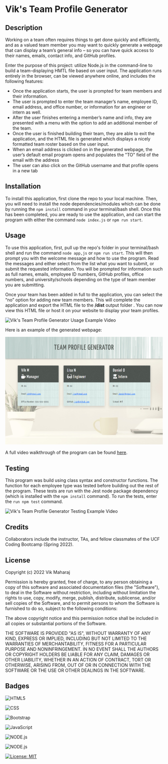 # Vik's Team Profile Generator

## Description

Working on a team often requires things to get done quickly and efficiently, and as a valued team member you may want to quickly generate a webpage that can display a team’s general info – so you can have quick access to their names, emails, contact info, and GitHub profiles.

Enter the purpose of this project: utilize Node.js in the command-line to build a team-displaying HMTL file based on user input. The application runs entirely in the browser, can be viewed anywhere online, and includes the following features:

- Once the application starts, the user is prompted for team members and their information.
- The user is prompted to enter the team manager’s name, employee ID, email address, and office number, or information for an engineer or intern as well.
- After the user finishes entering a member’s name and info, they are presented with a menu with the option to add an additional member of the team.
- Once the user is finished building their team, they are able to exit the application, and the HTML file is generated which displays a nicely formatted team roster based on the user input.
- When an email address is clicked on in the generated webpage, the user’s default email program opens and populates the "TO" field of the email with the address
- The user can also click on the GitHub username and that profile opens in a new tab


## Installation

To install this application, first clone the repo to your local machine. Then, you will need to install the node dependencies/modules which can be done by running the ```npm install``` command in your terminal/bash shell. Once this has been completed, you are ready to use the application, and can start the program with either the command ```node index.js``` or ```npm run start```.


## Usage

To use this application, first, pull up the repo's folder in your terminal/bash shell and run the command ```node app,js``` or ```npm run start```. This will then prompt you with the welcome message and how to use the program. Read the messages and either select from the list what you want to submit, or submit the requested information. You will be prompted for information such as full names, emails, employee ID numbers, GitHub profiles, office numbers, and university/schools depending on the type of team member you are submitting. 

Once your team has been added in full to the application, you can select the “no” option for adding new team members. This will complete the application and export the HTML file to the **/dist** output folder . You can now view this HTML file or host it on your website to display your team profiles.

![Vik's Team Profile Generator Usage Example Video](src/team-profile-generator-usage-example.gif)

Here is an example of the generated webpage:


![Vik's Team Profile Generator](src/screenshot.png)

A full video walkthrough of the program can be found [here](https://drive.google.com/drive/folders/1wHIMCnUtTyJAyb9Omcfo1nvj9EZcNyx2?usp=sharing).


## Testing

This program was build using class syntax and constructor functions. The function for each employee type was tested before building out the rest of the program. These tests are run with the Jest node package dependency (which is installed with the ```npm install``` command).
 To run the tests, enter the ```run npm test``` command. 

 ![Vik's Team Profile Generator Testing Example Video](src/team-profile-generator-testing-example.gif)


## Credits

Collaborators include the instructor, TAs, and fellow classmates of the UCF Coding Bootcamp (Spring 2022).


## License

Copyright (c) 2022 Vik Maharaj

Permission is hereby granted, free of charge, to any person obtaining a copy of this software and associated documentation files (the "Software"), to deal
in the Software without restriction, including without limitation the rights to use, copy, modify, merge, publish, distribute, sublicense, and/or sell copies of the Software, and to permit persons to whom the Software is furnished to do so, subject to the following conditions:

The above copyright notice and this permission notice shall be included in all copies or substantial portions of the Software.

THE SOFTWARE IS PROVIDED "AS IS", WITHOUT WARRANTY OF ANY KIND, EXPRESS OR IMPLIED, INCLUDING BUT NOT LIMITED TO THE WARRANTIES OF MERCHANTABILITY,
FITNESS FOR A PARTICULAR PURPOSE AND NONINFRINGEMENT. IN NO EVENT SHALL THE AUTHORS OR COPYRIGHT HOLDERS BE LIABLE FOR ANY CLAIM, DAMAGES OR OTHER LIABILITY, WHETHER IN AN ACTION OF CONTRACT, TORT OR OTHERWISE, ARISING FROM, OUT OF OR IN CONNECTION WITH THE SOFTWARE OR THE USE OR OTHER DEALINGS IN THE SOFTWARE.


## Badges

![HTML5](https://img.shields.io/badge/HTML5-E34F26?style=for-the-badge&logo=html5&logoColor=white)

![CSS](https://img.shields.io/badge/CSS3-1572B6?style=for-the-badge&logo=css3&logoColor=white)

![Bootstrap](https://img.shields.io/badge/Bootstrap-563D7C?style=for-the-badge&logo=bootstrap&logoColor=white)

![JavaScript](https://img.shields.io/badge/javascript-%23323330.svg?style=for-the-badge&logo=javascript&logoColor=%23F7DF1E)

![NODE.js](https://img.shields.io/badge/Node.js-43853D?style=for-the-badge&logo=node.js&logoColor=white)

![NODE.js](https://img.shields.io/badge/Jest-323330?style=for-the-badge&logo=Jest&logoColor=white)

[![License: MIT](https://img.shields.io/badge/License-MIT-yellow.svg)](https://opensource.org/licenses/MIT)
